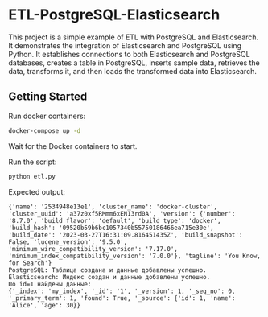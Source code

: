 # ETL-PostgreSQL-Elasticsearch

This project is a simple example of ETL with PostgreSQL and Elasticsearch. It demonstrates the integration of Elasticsearch and PostgreSQL using Python. It establishes connections to both Elasticsearch and PostgreSQL databases, creates a table in PostgreSQL, inserts sample data, retrieves the data, transforms it, and then loads the transformed data into Elasticsearch.

## Getting Started

Run docker containers:
```bash
docker-compose up -d
```

Wait for the Docker containers to start.

Run the script: 
```bash
python etl.py
```

Expected output:

```
{'name': '2534948e13e1', 'cluster_name': 'docker-cluster', 'cluster_uuid': 'a37z0xf5RMmm6xEN13rd0A', 'version': {'number': '8.7.0', 'build_flavor': 'default', 'build_type': 'docker', 'build_hash': '09520b59b6bc1057340b55750186466ea715e30e', 'build_date': '2023-03-27T16:31:09.816451435Z', 'build_snapshot': False, 'lucene_version': '9.5.0', 'minimum_wire_compatibility_version': '7.17.0', 'minimum_index_compatibility_version': '7.0.0'}, 'tagline': 'You Know, for Search'}
PostgreSQL: Таблица создана и данные добавлены успешно.
Elasticsearch: Индекс создан и данные добавлены успешно.
По id=1 найдены данные:
{'_index': 'my_index', '_id': '1', '_version': 1, '_seq_no': 0, '_primary_term': 1, 'found': True, '_source': {'id': 1, 'name': 'Alice', 'age': 30}}
```
